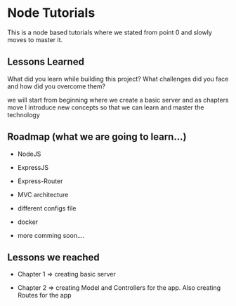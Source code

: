 
# Node Tutorials

This is a node based tutorials where we stated from point 0 and slowly moves to master it.


## Lessons Learned

What did you learn while building this project? What challenges did you face and how did you overcome them?

we will start from beginning where we create a basic server and as chapters move I introduce new concepts so that we can learn and master the technology


## Roadmap (what we are going to learn...)

- NodeJS

- ExpressJS

- Express-Router

- MVC architecture

- different configs file

- docker

- more comming soon....
  
## Lessons we reached

- Chapter 1 => creating basic server

- Chapter 2 => creating Model and Controllers for the app. Also creating Routes for the app
